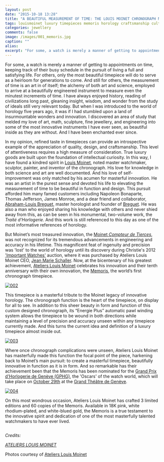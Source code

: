 ```yaml
---
layout: post
date: "2015-10-18 13:28"
title: "A BEAUTIFUL MEASUREMENT OF TIME: THE LOUIS MOINET CHRONOGRAPH MEMORIS"
tags: louismoinet luxury timepieces memoris horology craftsmanship culture heritage chronograph anniversary gphg geneve grandprix
categories: jewellery
comments: false
image: /images/001_memoris.jpg
caption: ""
alias: 
excerpt: "For some, a watch is merely a manner of getting to appointments on time, keeping track of their busy schedule in the pursuit of living a full and satisfying life. For others, only the most beautiful timepiece will do to serve as a heirloom for generations to come."
---
```


For some, a watch is merely a manner of getting to appointments on time, keeping track of their busy schedule in the pursuit of living a full and satisfying life. For others, only the most beautiful timepiece will do to serve as a heirloom for generations to come. And still for others, the measurement of time is an art in of itself; the alchemy of both art and science, employed to arrive at a beautifully engineered instrument to measure even the minutest increments of time. I have always enjoyed history, reading of civilizations long past, gleaning insight, wisdom, and wonder from the study of ideals still very relevant today. But when I was introduced to the world of horology five years ago, it was if I had stumbled upon a land of insurmountable wonders and innovation. I discovered an area of study that melded my love of art, math, sculpture, fine jewellery, and engineering into some of the most innovative instruments I have ever seen, as beautiful inside as they are without. And I have been enchanted ever since. 

In my opinion, refined taste in timepieces can provide an introspective example of the appreciation of quality, design, and craftsmanship. This level of attentiveness requires a high measure of consideration. True luxury goods are built upon the foundation of intellectual curiosity. In this way, I have found a kindred spirit in [Louis Moinet][1], noted master watchmaker, sculptor, painter, and inventor of the chronograph. His love for knowledge in both science and art are well documented. And his love of self-improvement was only matched by his acumen for masterful innovation. He was an artist in the purest sense and devoted his life to elevating the measurement of time to be beautiful in function and design. This pursuit afforded him many famed customers including Napoleon Bonaparte, Thomas Jefferson, James Monroe, and a dear friend and collaborator, [Abraham-Louis Breguet][2], master horologist and founder of [Breguet][3]. He was also a man who enjoyed sharing his knowledge with others and never shied away from this, as can be seen in his monumental, two-volume work, the _Traité d'Horlogerie_. And this work is still referenced to this day as one of the most informative references of horology.

But Moinet’s most treasured innovation, the [Moinet _Compteur de Tierces_][6], was not recognized for its tremendous advancements in engineering and accuracy in his lifetime. This magnificent feat of ingenuity and precision was 'lost' to the world of horology until its discovery during Christie's 2012 ['Important Watches'][13] auction, where it was purchased by Ateliers Louis Moinet CEO, [Jean Marie Schaller][14]. Now, at the bicentenary of his greatest achievement, [Ateliers Louis Moinet][7] celebrates his innovation and their tenth anniversary with their own innovation, the [Memoris][8], the world’s first chronograph timepiece. 

[![002][4]][4]

This timepiece is a masterful tribute to the Moinet legacy of innovative horology. The chronograph function is the heart of the timepiece, on display for all to see. In addition to this sheer beauty in form and function of this custom designed chronograph, its “Energie Plus” automatic pawl winding system allows the timepiece to be wound in both directions while maintaining a level of precision and accuracy unseen within any timepiece currently made. And this turns the current idea and definition of a luxury timepiece almost inside out. 

[![003][5]][5]

Where once chronograph complications were unseen, Ateliers Louis Moinet has masterfully made this function the focal point of the piece, harkening back to Moinet’s main pursuit: to create a masterful timepiece, beautifully innovative in function as it is in form. And so remarkable has their achievement been that the Memoris has been nominated for the [Grand Prix d'Horlogerie de Genève (GPHG)][9], the 'Oscars' of the watch world, which will take place on [October 29th][12] at the [Grand Théâtre de Genève][11].

[![004][10]][10]

On this most wondrous occasion, Ateliers Louis Moinet has crafted 3 limited editions and 60 copies of the Memoris. Available in 18K pink, white rhodium-plated, and white-blued gold, the Memoris is a true testament to the innovative spirit and dedication of one of the most masterfully talented watchmakers to have ever lived.

[][15]
----

_Credits:_

_[ATELIERS LOUIS MOINET][7]_

Photos courtesy of [Ateliers Louis Moinet][7]

   [1]: http://www.louismoinet.com/louismoinet-timeline.php#biography (Louis Moinet Biography)
   [2]: http://www.breguet.com/en/house-breguet/personalities/abraham-louis-breguet (Breguet Biography)
   [3]: http://www.breguet.com/en (Breguet)
   [4]: /images/002_memoris.jpg
   [5]: /images/003_memoris.jpg
   [6]: http://www.louismoinet.com/louismoinet-chronograph.php (Compteur de Tierces)
   [7]: http://www.louismoinet.com (Ateliers Louis Moinet)
   [8]: http://www.louismoinet.com/collection-memoris-p59.php (Memoris)
   [9]: http://www.gphg.org/watches/en/content/memoris (GPHG)
   [10]: /images/004_memoris.jpg
   [11]: http://www.geneveopera.ch/opera_4 (Grand Théâtre de Genève)
   [12]: http://www.gphg.org/watches/en/grand-prix-dhorlogerie-de-geneve/2015/PRE
   [13]: http://www.christies.com/lotfinder/watches/louis-moinet-a-rare-large-and-usual-5553708-details.aspx (Christie's 2012 Important Watches)
   [14]: http://www.watchonista.com/2914/watchonista-blog/news/jean-marie-schaller-memories-future (Watchonista Interview)
   [15]: http://spn.so/7rl7dwEUeks
